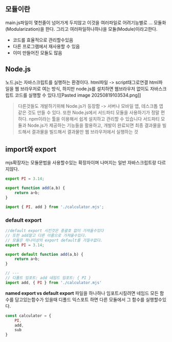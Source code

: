 ## 모듈이란
main.js파일이 몇천줄이 넘어가게 두지않고 이것을 여러파일로 어려기능별로 ... 모듈화(Modularization)을 한다. 그리고 여러파일하나하나을 모듈(Module)이라고한다.
- 코드를 효율적으로 관리할수있음
- 다른 프로그램에서 재사용할 수 있음
- 이미 만들어진 모듈도 많음
## Node.js
노드.js는 자바스크립트를 실행하는 환경이다. html파일 -> script태그로연결 html파일을 웹 브라우저로 여는 방식, 하지만 node.js를 설치하면 웹브라우저 없이도 자바스크립트 코드를 실행할 수 있다.![[Pasted image 20250819103534.png]]
> 다른것들도 개발하기위해 Node.js가 등장함 -> 서버나 모바일 앱, 데스크톱 앱 같은 것도 만들 수 있다.
> 또한 Node.js에서 서드파티 모듈을 사용하기가 정말 편하다.
> npm이라는 툴을 이용해서 쉽게 설치하고 관리할 수 있습니다
> 서드파티 모듈과 Node.js가 제공하는 기능들을 활용하고, 개발이 완료되면 최종 결과물을 빌드해서 결과물을 빌드해서 결과물만 웹 브라우저에서 실행하는 것

## import와 export
mjs확장자는 모듈문법을 사용할수있는 확장자이며 나머지는 일반 자바스크립트랑 다르지않다.
```js
export PI = 3.14;

export function add(a,b) {
	return a+b;
}
```

```js
import { PI, add } from './calculator.mjs';
```

### **default export**
```js
//default export 시킨것은 중괄호 없이 가져올수있다
// 또한 add말고 다른 이름으로 가져올수있다.
// 모듈은 하나이상의 export default를 가질수없다.
export PI = 3.14;

export default function add(a,b) {
	return a+b;
}

// ---
// 디폴트 임포트: add 네임드 임포트: { PI }
import add, { PI } from './calculator.mjs'
```

**named export vs default export**
파일을 하나하나 임포트시킬려면 네임드
모든 함수를 담고있는함수가 있을때 디폴드 익스포트 하면 다른 모듈에서 그 함수를 실행할수있다.

```js
const calculator = {
	PI,
	add,
	sub
}
```